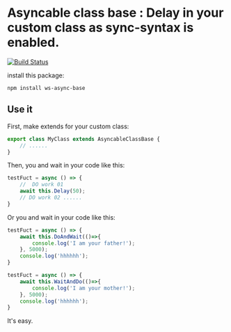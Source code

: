 # Asyncable class base : Delay in your custom class as sync-syntax is enabled.
[![Build Status](https://travis-ci.org/ws-types/ws-async-base.svg?branch=master)](https://travis-ci.org/ws-types/ws-async-base)

install this package:
```npm
npm install ws-async-base
```

## Use it
First, make extends for your custom class:
```typescript
export class MyClass extends AsyncableClassBase {
    // ......
}
```
Then, you and wait in your code like this:
```typescript
testFuct = async () => {
    //  DO work 01
    await this.Delay(50);
    // DO work 02 ......
}
```
Or you and wait in your code like this:
```typescript
testFuct = async () => {
    await this.DoAndWait(()=>{
        console.log('I am your father!');
    }, 5000);
    console.log('hhhhhh');
}

testFuct = async () => {
    await this.WaitAndDo(()=>{
        console.log('I am your mother!');
    }, 5000);
    console.log('hhhhhh');
}
```

It's easy.